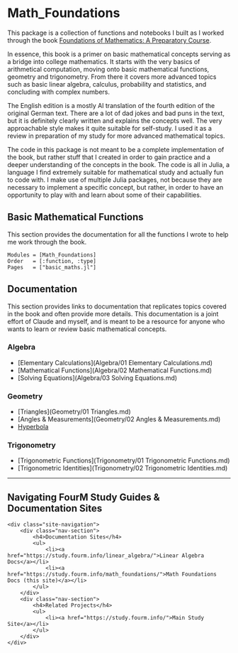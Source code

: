 # Math_Foundations

This package is a collection of functions and notebooks I built as I worked through the book [Foundations of Mathematics: A Preparatory Course](https://link.springer.com/book/10.1007/978-3-662-67809-1).

In essence, this book is a primer on basic mathematical concepts serving as a bridge into college mathematics. It starts with the very basics of arithmetical computation, moving onto basic mathematical functions, geometry and trigonometry. From there it covers more advanced topics such as basic linear algebra, calculus, probability and statistics, and concluding with complex numbers.

The English edition is a mostly AI translation of the fourth edition of the original German text. There are a lot of dad jokes and bad puns in the text, but it is definitely clearly written and explains the concepts well. The very approachable style makes it quite suitable for self-study. I used it as a review in preparation of my study for more advanced mathematical topics.

The code in this package is not meant to be a complete implementation of the book, but rather stuff that I created in order to gain practice and a deeper understanding of the concepts in the book. The code is all in Julia, a language I find extremely suitable for mathematical study and actually fun to code with. I make use of multiple Julia packages, not because they are necessary to implement a specific concept, but rather, in order to have an opportunity to play with and learn about some of their capabilities.

## Basic Mathematical Functions

This section provides the documentation for all the functions I wrote to help me work through the book.

```@autodocs
Modules = [Math_Foundations]
Order   = [:function, :type]
Pages   = ["basic_maths.jl"]
```

## Documentation

This section provides links to documentation that replicates topics covered in the book and often provide more details. This documentation is a joint effort of Claude and myself, and is meant to be a resource for anyone who wants to learn or review basic mathematical concepts.

### Algebra

- [Elementary Calculations](Algebra/01 Elementary Calculations.md)
- [Mathematical Functions](Algebra/02 Mathematical Functions.md)
- [Solving Equations](Algebra/03 Solving Equations.md)

### Geometry

- [Triangles](Geometry/01 Triangles.md)
- [Angles & Measurements](Geometry/02 Angles & Measurements.md)
- [Hyperbola](Geometry/Hyperbola.md)

### Trigonometry

- [Trigonometric Functions](Trigonometry/01 Trigonometric Functions.md)
- [Trigonometric Identities](Trigonometry/02 Trigonometric Identities.md)

---

## Navigating FourM Study Guides & Documentation Sites

```@raw html
<div class="site-navigation">
    <div class="nav-section">
        <h4>Documentation Sites</h4>
        <ul>
            <li><a href="https://study.fourm.info/linear_algebra/">Linear Algebra Docs</a></li>
            <li><a href="https://study.fourm.info/math_foundations/">Math Foundations Docs (this site)</a></li>
        </ul>
    </div>
    <div class="nav-section">
        <h4>Related Projects</h4>
        <ul>
            <li><a href="https://study.fourm.info/">Main Study Site</a></li>
        </ul>
    </div>
</div>
```
